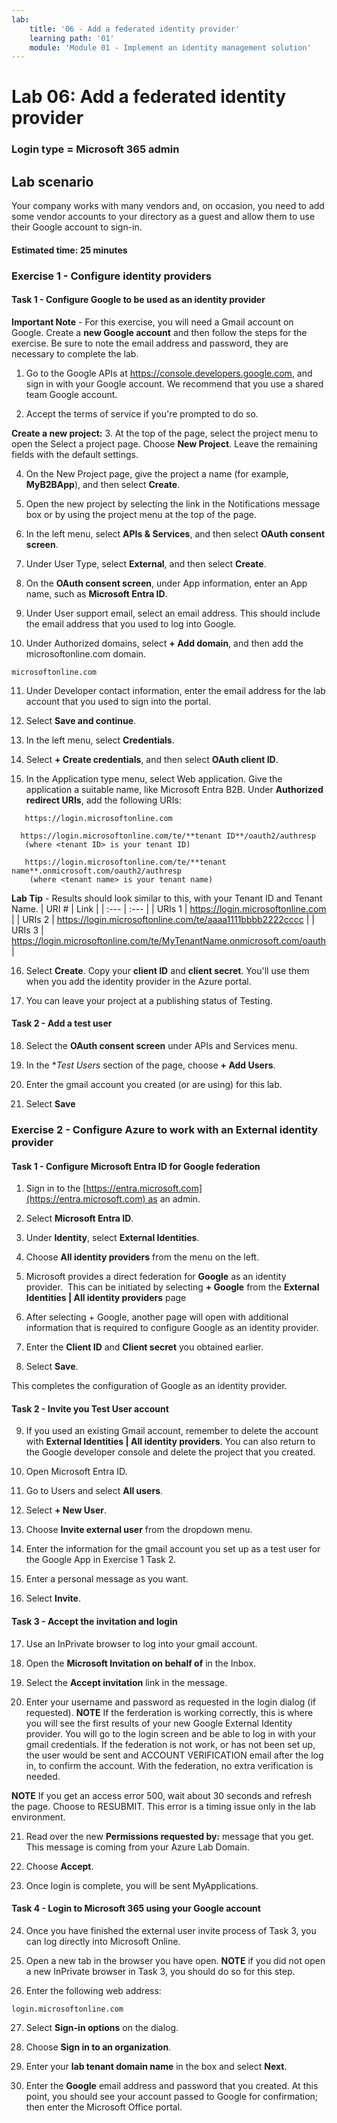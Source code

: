 ```yaml
---
lab:
    title: '06 - Add a federated identity provider'
    learning path: '01'
    module: 'Module 01 - Implement an identity management solution'
---
```


# Lab 06: Add a federated identity provider

### Login type = Microsoft 365 admin

## Lab scenario

Your company works with many vendors and, on occasion, you need to add some vendor accounts to your directory as a guest and allow them to use their Google account to sign-in.

#### Estimated time: 25 minutes

### Exercise 1 - Configure identity providers

#### Task 1 - Configure Google to be used as an identity provider

**Important Note** - For this exercise, you will need a Gmail account on Google. Create a **new Google account** and then follow the steps for the exercise.  Be sure to note the email address and password, they are necessary to complete the lab.

1. Go to the Google APIs at https://console.developers.google.com, and sign in with your Google account. We recommend that you use a shared team Google account.

2. Accept the terms of service if you're prompted to do so.

**Create a new project:**
3. At the top of the page, select the project menu to open the Select a project page. Choose **New Project**.  Leave the remaining fields with the default settings.

4. On the New Project page, give the project a name (for example, **MyB2BApp**), and then select **Create**.

5. Open the new project by selecting the link in the Notifications message box or by using the project menu at the top of the page.

6. In the left menu, select **APIs & Services**, and then select **OAuth consent screen**.

7. Under User Type, select **External**, and then select **Create**.

8. On the **OAuth consent screen**, under App information, enter an App name, such as **Microsoft Entra ID**.

9. Under User support email, select an email address. This should include the email address that you used to log into Google.

10. Under Authorized domains, select **+ Add domain**, and then add the microsoftonline.com domain.

   ```
   microsoftonline.com
   ```

11. Under Developer contact information, enter the email address for the lab account that you used to sign into the portal.

12. Select **Save and continue**.

13. In the left menu, select **Credentials**.

14. Select **+ Create credentials**, and then select **OAuth client ID**.

15. In the Application type menu, select Web application. Give the application a suitable name, like Microsoft Entra B2B. Under **Authorized redirect URIs**, add the following URIs:

   ```
      https://login.microsoftonline.com
   ```
      https://login.microsoftonline.com/te/**tenant ID**/oauth2/authresp
       (where <tenant ID> is your tenant ID)
   ```
      https://login.microsoftonline.com/te/**tenant name**.onmicrosoft.com/oauth2/authresp
       (where <tenant name> is your tenant name)
   ```

**Lab Tip** - Results should look similar to this, with your Tenant ID and Tenant Name.
| URI # | Link |
| :--- | :--- |
| URIs 1 | https://login.microsoftonline.com |
| URIs 2 | https://login.microsoftonline.com/te/aaaa1111bbbb2222cccc |
| URIs 3 | https://login.microsoftonline.com/te/MyTenantName.onmicrosoft.com/oauth |

16. Select **Create**. Copy your **client ID** and **client secret**. You'll use them when you add the identity provider in the Azure portal.

17. You can leave your project at a publishing status of Testing.

#### Task 2 - Add a test user
18. Select the **OAuth consent screen** under APIs and Services menu.

19. In the **Test Users* section of the page, choose **+ Add Users**.

20. Enter the gmail account you created (or are using) for this lab.

21. Select **Save**


### Exercise 2 - Configure Azure to work with an External identity provider

#### Task 1 - Configure Microsoft Entra ID for Google federation
1. Sign in to the [https://entra.microsoft.com](https://entra.microsoft.com) as an admin.

2. Select **Microsoft Entra ID**.

3. Under **Identity**, select **External Identities**.

4. Choose **All identity providers** from the menu on the left.

5. Microsoft provides a direct federation for **Google** as an identity provider.  This can be initiated by selecting **+ Google** from the **External Identities | All identity providers** page
 
6. After selecting + Google, another page will open with additional information that is required to configure Google as an identity provider.  

7. Enter the **Client ID** and **Client secret** you obtained earlier.

8. Select **Save**.

This completes the configuration of Google as an identity provider.

#### Task 2 - Invite you Test User account
9. If you used an existing Gmail account, remember to delete the account with **External Identities | All identity providers**. You can also return to the Google developer console and delete the project that you created.

10. Open Microsoft Entra ID.

11. Go to Users and select **All users**.

12. Select **+ New User**.

13. Choose **Invite external user** from the dropdown menu.

14. Enter the information for the gmail account you set up as a test user for the Google App in Exercise 1 Task 2.

15. Enter a personal message as you want.

16. Select **Invite**.

#### Task 3 - Accept the invitation and login
17. Use an InPrivate browser to log into your gmail account.

18. Open the **Microsoft Invitation on behalf of** in the Inbox.

19. Select the **Accept invitation** link in the message.

20. Enter your username and password as requested in the login dialog (if requested).
   **NOTE** If the ferderation is working correctly, this is where you will see the first results of your new Google External Identity provider.  You will go to the login screen and be able to log in with your gmail credentials.  If the federation is not work, or has not been set up, the user would be sent and ACCOUNT VERIFICATION email after the log in, to confirm the account.  With the federation, no extra verification is needed.

   **NOTE** If you get an access error 500, wait about 30 seconds and refresh the page.  Choose to RESUBMIT.  This error is a timing issue only in the lab environment.

21. Read over the new **Permissions requested by:** message that you get.  This message is coming from your Azure Lab Domain.

22. Choose **Accept**.

23. Once login is complete, you will be sent MyApplications.

#### Task 4 - Login to Microsoft 365 using your Google account
24. Once you have finished the external user invite process of Task 3, you can log directly into Microsoft Online.

25. Open a new tab in the browser you have open.
   **NOTE** if you did not open a new InPrivate browser in Task 3, you should do so for this step.

26. Enter the following web address:

   ```
   login.microsoftonline.com
   ```

27. Select **Sign-in options** on the dialog.
 
28. Choose **Sign in to an organization**.

29. Enter your **lab tenant domain name** in the box and select **Next**.

30. Enter the **Google** email address and password that you created.
At this point, you should see your account passed to Google for confirmation; then enter the Microsoft Office portal.
